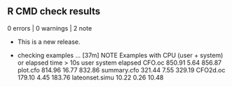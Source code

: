 ## R CMD check results

0 errors | 0 warnings | 2 note

* This is a new release.

* checking examples ... [37m] NOTE
Examples with CPU (user + system) or elapsed time > 10s
                 user system elapsed
CFO.oc         850.91   5.64  856.87
plot.cfo       814.96  16.77  832.86
summary.cfo    321.44   7.55  329.19
CFO2d.oc       179.10   4.45  183.76
lateonset.simu  10.22   0.26   10.48
